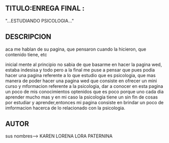  ## TITULO:ENREGA FINAL :
 "...ESTUDIANDO PSICOLOGIA..."

 ## DESCRIPCION
 aca me hablan de su pagina, que pensaron cuando la hicieron, que contenido tiene, etc

 inicial mente al principio no sabia de que basarme en hacer la pagina wed, estaba indesisa y todo pero a la final me puse a pensar que pues podia hacer una pagina referente a lo que estudio que es psicologia, que mas manera de poder hacer una pagina wed que consiste en ofrecer un mini curso y mformacion referente a la psicologia, dar a conocer en esta pagina un poco de mis conocimientos optenidos que es poco porque uno cada dia aprender mucho mas y en mi caso la psicologia tiene un sin fin de cosas por estudiar y aprender,entonces mi pagina consiste en brindar un poco de imformacion hacerca de lo relacionado con la psicologia.

 ## AUTOR
 sus nombres--> KAREN LORENA LORA PATERNINA